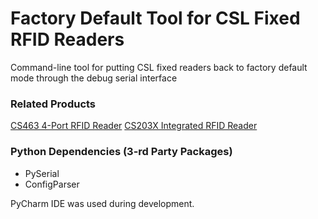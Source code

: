 # Factory Default Tool for CSL Fixed RFID Readers

Command-line tool for putting CSL fixed readers back to factory default mode through the debug serial interface

### Related Products

[CS463 4-Port RFID Reader](https://www.convergence.com.hk/cs463/)
[CS203X Integrated RFID Reader](https://www.convergence.com.hk/cs203x/)

### Python Dependencies (3-rd Party Packages)

- PySerial
- ConfigParser

PyCharm IDE was used during development.